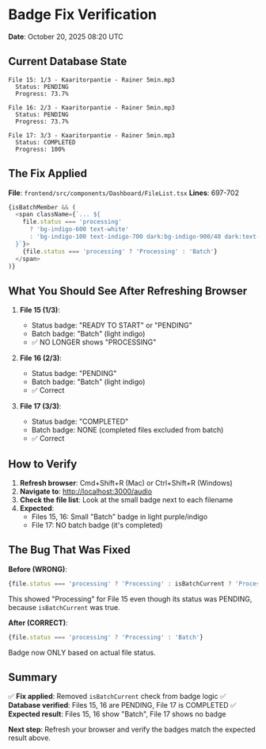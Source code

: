 # Badge Fix Verification

**Date**: October 20, 2025 08:20 UTC

## Current Database State

```
File 15: 1/3 - Kaaritorpantie - Rainer 5min.mp3
  Status: PENDING
  Progress: 73.7%

File 16: 2/3 - Kaaritorpantie - Rainer 5min.mp3
  Status: PENDING
  Progress: 73.7%

File 17: 3/3 - Kaaritorpantie - Rainer 5min.mp3
  Status: COMPLETED
  Progress: 100%
```

## The Fix Applied

**File**: `frontend/src/components/Dashboard/FileList.tsx`
**Lines**: 697-702

```typescript
{isBatchMember && (
  <span className={`... ${
    file.status === 'processing'
      ? 'bg-indigo-600 text-white'
      : 'bg-indigo-100 text-indigo-700 dark:bg-indigo-900/40 dark:text-indigo-200'
  }`}>
    {file.status === 'processing' ? 'Processing' : 'Batch'}
  </span>
)}
```

## What You Should See After Refreshing Browser

1. **File 15 (1/3)**:
   - Status badge: "READY TO START" or "PENDING"
   - Batch badge: "Batch" (light indigo)
   - ✅ NO LONGER shows "PROCESSING"

2. **File 16 (2/3)**:
   - Status badge: "PENDING"
   - Batch badge: "Batch" (light indigo)
   - ✅ Correct

3. **File 17 (3/3)**:
   - Status badge: "COMPLETED"
   - Batch badge: NONE (completed files excluded from batch)
   - ✅ Correct

## How to Verify

1. **Refresh browser**: Cmd+Shift+R (Mac) or Ctrl+Shift+R (Windows)
2. **Navigate to**: <http://localhost:3000/audio>
3. **Check the file list**: Look at the small badge next to each filename
4. **Expected**:
   - Files 15, 16: Small "Batch" badge in light purple/indigo
   - File 17: NO batch badge (it's completed)

## The Bug That Was Fixed

**Before (WRONG)**:

```typescript
{file.status === 'processing' ? 'Processing' : isBatchCurrent ? 'Processing' : 'Batch'}
```

This showed "Processing" for File 15 even though its status was PENDING, because `isBatchCurrent` was true.

**After (CORRECT)**:

```typescript
{file.status === 'processing' ? 'Processing' : 'Batch'}
```

Badge now ONLY based on actual file status.

## Summary

✅ **Fix applied**: Removed `isBatchCurrent` check from badge logic
✅ **Database verified**: Files 15, 16 are PENDING, File 17 is COMPLETED
✅ **Expected result**: Files 15, 16 show "Batch", File 17 shows no badge

**Next step**: Refresh your browser and verify the badges match the expected result above.
